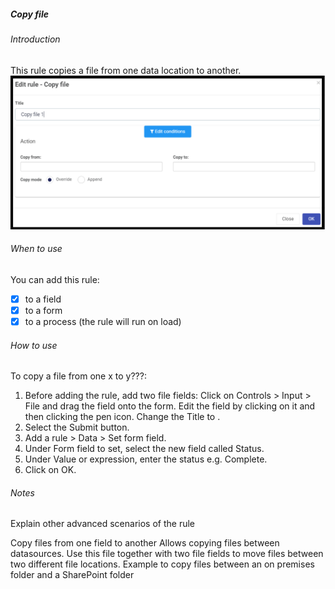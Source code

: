 ##### Copy file
###### Introduction
This rule copies a file from one data location to another.  
![Send email rule dialog box](images/copyfile.png)

###### When to use 
You can add this rule:
- [x] to a field
- [x] to a form 
- [x] to a process (the rule will run on load)

###### How to use
To copy a file from one x to y???:
1. Before adding the rule, add two file fields: Click on Controls > Input > File and drag the field onto the form. Edit the field by clicking on it and then clicking the pen icon. Change the Title to . 
2. Select the Submit button.
3. Add a rule > Data > Set form field.
4. Under Form field to set, select the new field called Status.
5. Under Value or expression, enter the status e.g. Complete.
6. Click on OK.

###### Notes
Explain other advanced scenarios of the rule

Copy files from one field to another
Allows copying files between datasources. Use this file together with two file fields to move files between two different file locations. Example to copy files between an on premises folder and a SharePoint folder		